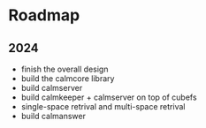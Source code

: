 # Roadmap

## 2024

* finish the overall design
* build the calmcore library
* build calmserver
* build calmkeeper + calmserver on top of cubefs
* single-space retrival and multi-space retrival
* build calmanswer


